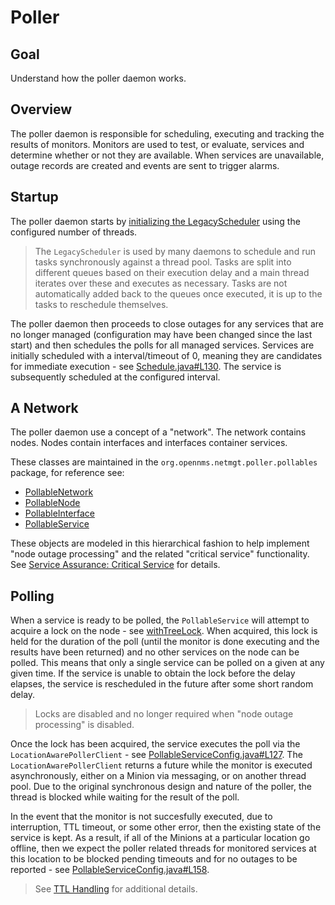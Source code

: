 # Poller

## Goal

Understand how the poller daemon works.

## Overview

The poller daemon is responsible for scheduling, executing and tracking the results of monitors.
Monitors are used to test, or evaluate, services and determine whether or not they are available.
When services are unavailable, outage records are created and events are sent to trigger alarms.

## Startup

The poller daemon starts by [initializing the LegacyScheduler](https://github.com/OpenNMS/opennms/blob/opennms-26.2.2-1/opennms-services/src/main/java/org/opennms/netmgt/poller/Poller.java#L338) using the configured number of threads.

> The `LegacyScheduler` is used by many daemons to schedule and run tasks synchronously against a thread pool.
Tasks are split into different queues based on their execution delay and a main thread iterates over these and executes as necessary.
Tasks are not automatically added back to the queues once executed, it is up to the tasks to reschedule themselves.

The poller daemon then proceeds to close outages for any services that are no longer managed (configuration may have been changed since the last start) and then schedules the polls for all managed services.
Services are initially scheduled with a interval/timeout of 0, meaning they are candidates for immediate execution - see [Schedule.java#L130](https://github.com/OpenNMS/opennms/blob/opennms-26.2.2-1/core/daemon/src/main/java/org/opennms/netmgt/scheduler/Schedule.java#L130).
The service is subsequently scheduled at the configured interval.

## A Network

The poller daemon use a concept of a "network". The network contains nodes. Nodes contain interfaces and interfaces container services.

These classes are maintained in the `org.opennms.netmgt.poller.pollables` package, for reference see:
 * [PollableNetwork](https://github.com/OpenNMS/opennms/blob/opennms-26.2.2-1/opennms-services/src/main/java/org/opennms/netmgt/poller/pollables/PollableNetwork.java)
 * [PollableNode](https://github.com/OpenNMS/opennms/blob/opennms-26.2.2-1/opennms-services/src/main/java/org/opennms/netmgt/poller/pollables/PollableNode.java)
 * [PollableInterface](https://github.com/OpenNMS/opennms/blob/opennms-26.2.2-1/opennms-services/src/main/java/org/opennms/netmgt/poller/pollables/PollableInterface.java)
 * [PollableService](https://github.com/OpenNMS/opennms/blob/opennms-26.2.2-1/opennms-services/src/main/java/org/opennms/netmgt/poller/pollables/PollableService.java)

These objects are modeled in this hierarchical fashion to help implement "node outage processing" and the related "critical service" functionality. See [Service Assurance: Critical Service](https://docs.opennms.org/opennms/releases/27.1.1/guide-admin/guide-admin.html#ga-service-assurance-critical-service) for details.

## Polling

When a service is ready to be polled, the `PollableService` will attempt to acquire a lock on the node - see [withTreeLock](https://github.com/OpenNMS/opennms/blob/opennms-26.2.2-1/opennms-services/src/main/java/org/opennms/netmgt/poller/pollables/PollableService.java#L405).
When acquired, this lock is held for the duration of the poll (until the monitor is done executing and the results have been returned) and no other services on the node can be polled.
This means that only a single service can be polled on a given at any given time.
If the service is unable to obtain the lock before the delay elapses, the service is rescheduled in the future after some short random delay.

> Locks are disabled and no longer required when "node outage processing" is disabled.

Once the lock has been acquired, the service executes the poll via the `LocationAwarePollerClient` - see [PollableServiceConfig.java#L127](https://github.com/OpenNMS/opennms/blob/opennms-26.2.2-1/opennms-services/src/main/java/org/opennms/netmgt/poller/pollables/PollableServiceConfig.java#L127).
The `LocationAwarePollerClient` returns a future while the monitor is executed asynchronously, either on a Minion via messaging, or on another thread pool.
Due to the original synchronous design and nature of the poller, the thread is blocked while waiting for the result of the poll.

In the event that the monitor is not succesfully executed, due to interruption, TTL timeout, or some other error, then the existing state of the service is kept.
As a result, if all of the Minions at a particular location go offline, then we expect the poller related threads for monitored services at this location to be blocked pending timeouts and for no outages to be reported - see [PollableServiceConfig.java#L158](https://github.com/OpenNMS/opennms/blob/opennms-26.2.2-1/opennms-services/src/main/java/org/opennms/netmgt/poller/pollables/PollableServiceConfig.java#L158).

> See [TTL Handling](../foundation/04-ipcs.md#ttl-handling) for additional details.
